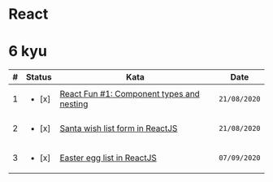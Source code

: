 # React

# 6 kyu

| #   | Status                  | Kata                                                                                                | Date         |
| --- | ----------------------- | --------------------------------------------------------------------------------------------------- | ------------ |
| 1   | <ul><li> [x] </li></ul> | [React Fun #1: Component types and nesting](https://www.codewars.com/kata/595b9b85ff19c2bd35000013) | `21/08/2020` |
| 2   | <ul><li> [x] </li></ul> | [Santa wish list form in ReactJS](https://www.codewars.com/kata/5a9ecd89fd5777e0790001ea)           | `21/08/2020` |
| 3   | <ul><li> [x] </li></ul> | [Easter egg list in ReactJS](https://www.codewars.com/kata/5a95947f4a6b342636000173)                | `07/09/2020` |
